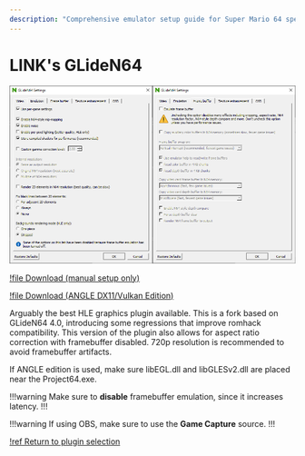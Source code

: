 ```yaml
---
description: "Comprehensive emulator setup guide for Super Mario 64 speedruns"
---
```


# LINK's GLideN64

![](./img/gliden64_link.png)

[!file Download (manual setup only)](https://www.mediafire.com/file/k9ad2bdodde327u/GLideN64-sm64hacks.zip/file)

[!file Download (ANGLE DX11/Vulkan Edition)](https://www.mediafire.com/file/31n8khvmwx0ws73/GLideN64-angle.zip/file)

Arguably the best HLE graphics plugin available. This is a fork based on GLideN64 4.0, introducing some regressions that improve romhack compatibility. This version of the plugin also allows for aspect ratio correction with framebuffer disabled. 720p resolution is recommended to avoid framebuffer artifacts.

If ANGLE edition is used, make sure libEGL.dll and libGLESv2.dll are placed near the Project64.exe.

!!!warning
Make sure to **disable** framebuffer emulation, since it increases latency.
!!!

!!!warning
If using OBS, make sure to use the **Game Capture** source.
!!!

[!ref Return to plugin selection](plugin_setup.md#plugin-selection)
